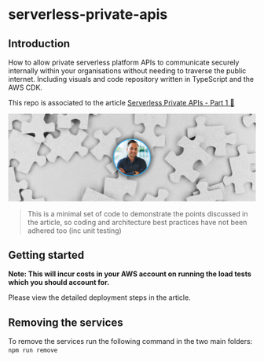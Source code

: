 # serverless-private-apis

## Introduction

How to allow private serverless platform APIs to communicate securely internally within your organisations without needing to traverse the public internet. Including visuals and code repository written in TypeScript and the AWS CDK.

This repo is associated to the article [Serverless Private APIs - Part 1 🚀](https://leejamesgilmore.medium.com/serverless-private-apis-60749934b161)

![image](./docs/images/header.png)

> This is a minimal set of code to demonstrate the points discussed in the article, so coding and architecture best practices have not been adhered too (inc unit testing)

## Getting started

**Note: This will incur costs in your AWS account on running the load tests which you should account for.**

Please view the detailed deployment steps in the article.

## Removing the services

To remove the services run the following command in the two main folders: `npm run remove`
